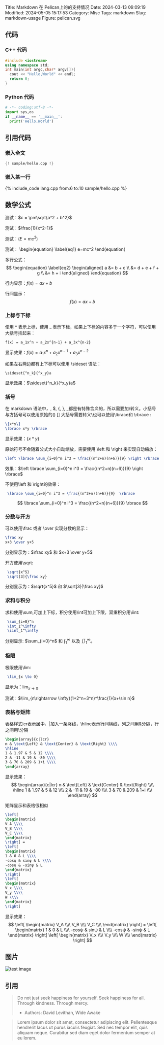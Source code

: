 Title: Markdown 在 Pelican上的的支持情况
Date: 2024-03-13 09:09:19
Modified: 2024-05-05 15:17:53
Category: Misc
Tags: markdown
Slug: markdown-usage
Figure: pelican.svg

## 代码
### C++ 代码
```cpp
#include <iostream>
using namespace std;
int main(int argc,char* argv[]){
  cout << "Hello,World" << endl;
  return 0;
}
```
### Python 代码
```python
# -*- coding:utf-8 -*-
import sys,os
if __name__ == '__main__':
  print('Hello,World')
```

## 引用代码
### 嵌入全文
```c++
{! sample/hello.cpp !}
```

### 嵌入某一行
{% include_code lang:cpp from:6 to:10 sample/hello.cpp %}

## 数学公式
测试：$c = \pm\sqrt{a^2 + b^2}$

测试：$\frac{1}{x^2-1}$

测试：$(E=mc^2)$

测试：
\begin{equation} \label{eq1}
e=mc^2
\end{equation}

多行公式：
$$
\begin{equation} \label{eq2}
\begin{aligned}
a &= b + c \\
  &= d + e + f + g \\
  &= h + i
\end{aligned}
\end{equation}
$$


行内显示：$f(x)=ax+b$

行间显示：
$$
f(x)=ax+b
$$

### 上标与下标
使用 ^ 表示上标，使用 _ 表示下标，如果上下标的内容多于一个字符，可以使用大括号括起来：
```
f(x) = a_1x^n + a_2x^{n-1} + a_3x^{n-2}
```
显示效果：$f(x) = a_1x^n + a_2x^{n-1} + a_3x^{n-2}$

如果左右两边都有上下标可以使用 \sideset 语法：
```
\sideset{^n_k}{^x_y}a
```
显示效果：$\sideset{^n_k}{^x_y}a$

### 括号
在 markdown 语法中，, $, {, }, _都是有特殊含义的，所以需要加\转义。小括号与方括号可以使用原始的() [] 大括号需要转义\也可以使用\lbrace和 \rbrace : 
```latex
\{x*y\}
\lbrace x*y \rbrace
```
显示效果：$\lbrace x*y \rbrace$

原始符号不会随着公式大小自动缩放，需要使用 \left 和 \right 来实现自动缩放：
```latex
\left \lbrace \sum_{i=0}^n i^3 = \frac{(n^2+n)(n+6)}{9} \right \rbrace
```
效果：$\left \lbrace \sum_{i=0}^n i^3 = \frac{(n^2+n)(n+6)}{9} \right \rbrace$

不使用\left 和 \right的效果：
```latex
 \lbrace \sum_{i=0}^n i^3 = \frac{(n^2+n)(n+6)}{9}  \rbrace
```
$$ \lbrace \sum_{i=0}^n i^3 = \frac{(n^2+n)(n+6)}{9}  \rbrace $$

### 分数与开方
可以使用\frac 或者 \over 实现分数的显示：
```latex
\frac xy
x+3 \over y+5
```
分别显示为：$\frac xy$ 和 $x+3 \over y+5$

开方使用\sqrt:
```latex
 \sqrt{x^5} 
 \sqrt[3]{\frac xy} 
```
分别显示为：$\sqrt{x^5}$ 和 $\sqrt[3]{\frac xy}$

### 求和与积分
求和使用\sum,可加上下标，积分使用\int可加上下限，双重积分用\iint:
```latex
 \sum_{i=0}^n 
 \int_1^\infty 
 \iint_1^\infty 
```
分别显示: $\sum_{i=0}^n$ 和 $\int_1^\infty$ 以及 $\iint_1^\infty$。

### 极限
极限使用\lim:
```latex
 \lim_{x \to 0} 
```
显示为：$\lim_{x \to 0}$

测试：$\lim_{n\rightarrow \infty}(1+2^n+3^n)^\frac{1}{x+\sin n}$

### 表格与矩阵
表格样式lcr表示居中，|加入一条竖线，\hline表示行间横线，列之间用&分隔，行之间用\分隔
```latex
\begin{array}{c|lcr}
n & \text{Left} & \text{Center} & \text{Right} \\\\
\hline
1 & 1.97 & 5 & 12 \\\\
2 & -11 & 19 & -80 \\\\
3 & 70 & 209 & 1+i \\\\
\end{array}
```

显示效果：
$$
\begin{array}{c|lcr}
n & \text{Left} & \text{Center} & \text{Right} \\\\
\hline
1 & 1.97 & 5 & 12 \\\\
2 & -11 & 19 & -80 \\\\
3 & 70 & 209 & 1+i \\\\
\end{array}
$$

矩阵显示和表格很相似
```latex
\left[
\begin{matrix}
V_A \\\\
V_B \\\\
V_C \\\\
\end{matrix}
\right] =
\left[
\begin{matrix}
1 & 0 & L \\\\
-cosψ & sinψ & L \\\\
-cosψ & -sinψ & L
\end{matrix}
\right]
\left[
\begin{matrix}
V_x \\\\
V_y \\\\
W \\\\
\end{matrix}
\right] 
```

显示效果：
$$
\left[
\begin{matrix}
V_A \\\\
V_B \\\\
V_C \\\\
\end{matrix}
\right] =
\left[
\begin{matrix}
1 & 0 & L \\\\
-cosψ & sinψ & L \\\\
-cosψ & -sinψ & L
\end{matrix}
\right]
\left[
\begin{matrix}
V_x \\\\
V_y \\\\
W \\\\
\end{matrix}
\right]
$$

## 图片
![test image]({static}/images/test.jpg)


## 引用

> Do not just seek happiness for yourself. Seek happiness for all. Through kindness. Through mercy.
>
> - Authors: David Levithan, Wide Awake


> Lorem ipsum dolor sit amet, consectetur adipiscing elit. Pellentesque hendrerit lacus ut purus iaculis 
> feugiat. Sed nec tempor elit, quis aliquam neque. Curabitur sed diam eget dolor fermentum semper at eu lorem.

